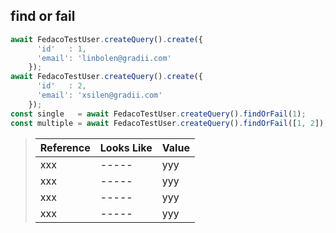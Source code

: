 ## find or fail

```typescript
await FedacoTestUser.createQuery().create({
      'id'   : 1,
      'email': 'linbolen@gradii.com'
    });
await FedacoTestUser.createQuery().create({
      'id'   : 2,
      'email': 'xsilen@gradii.com'
    });
const single   = await FedacoTestUser.createQuery().findOrFail(1);
const multiple = await FedacoTestUser.createQuery().findOrFail([1, 2]);
```

> | Reference | Looks Like | Value |
> | ------ | ----- | ----- |
> | xxx | ----- | yyy |
> | xxx | ----- | yyy |
> | xxx | ----- | yyy |
> | xxx | ----- | yyy |
